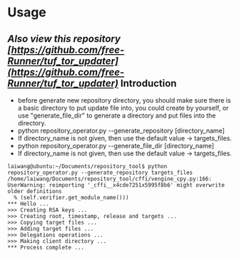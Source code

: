 Usage
=========================================
*Also view this repository [https://github.com/free-Runner/tuf_tor_updater](https://github.com/free-Runner/tuf_tor_updater)*
Introduction
-----------------------------------------
* before generate new repository directory, you should make sure there
  is a basic directory to put update file into, you could create by
  yourself, or use "generate_file_dir" to generate a directory and put
  files into the directory.
* python repository_operator.py --generate_repository [directory_name]
* If directory_name is not given, then use the default value -> targets_files.
* python repository_operator.py --generate_file_dir [directory_name]
* If directory_name is not given, then use the default value -> targets_files.
```
laiwang@ubuntu:~/Documents/repository_tool$ python repository_operator.py --generate_repository targets_files
/home/laiwang/Documents/repository_tool/cffi/vengine_cpy.py:166: UserWarning: reimporting '_cffi__x4cde7251x5995f8b6' might overwrite older definitions
  % (self.verifier.get_module_name()))
*** Hello ...
>>> Creating RSA keys ...
>>> Creating root, timestamp, release and targets ...
>>> Copying target files ...
>>> Adding target files ...
>>> Delegations operations ...
>>> Making client directory ...
*** Process complete ...
```